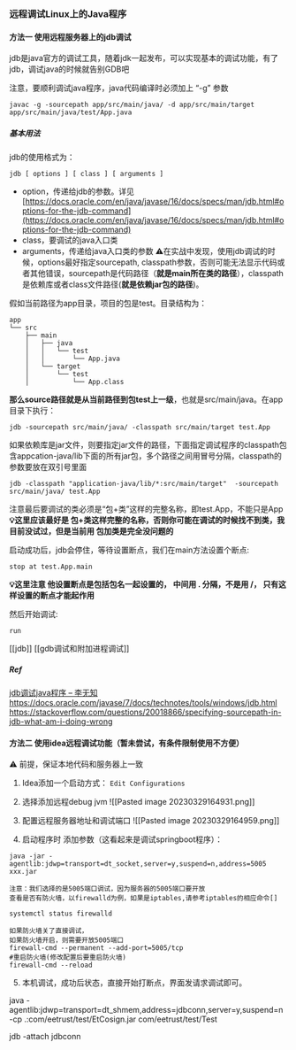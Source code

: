 ### 远程调试Linux上的Java程序
#### 方法一 使用远程服务器上的jdb调试
jdb是java官方的调试工具，随着jdk一起发布，可以实现基本的调试功能，有了jdb，调试java的时候就告别GDB吧

注意，要顺利调试java程序，java代码编译时必须加上 “-g” 参数
```
javac -g -sourcepath app/src/main/java/ -d app/src/main/target app/src/main/java/test/App.java
```

##### 基本用法
jdb的使用格式为：
```
jdb [ options ] [ class ] [ arguments ]
```
-   option，传递给jdb的参数。详见[https://docs.oracle.com/en/java/javase/16/docs/specs/man/jdb.html#options-for-the-jdb-command](https://docs.oracle.com/en/java/javase/16/docs/specs/man/jdb.html#options-for-the-jdb-command)
-   class，要调试的java入口类
-   arguments，传递给java入口类的参数
⚠️在实战中发现，使用jdb调试的时候，options最好指定sourcepath, classpath参数，否则可能无法显示代码或者其他错误，sourcepath是代码路径（**就是main所在类的路径**），classpath是依赖库或者class文件路径(**就是依赖jar包的路径**)。

假如当前路径为app目录，项目的包是test。目录结构为：
```
app
└── src
    ├── main
    │   ├── java
    │   │   └── test
    │   │       └── App.java
    │   └── target
    │       └── test
    │           └── App.class
```

**那么source路径就是从当前路径到包test上一级**，也就是src/main/java。在app目录下执行：
```
jdb -sourcepath src/main/java/ -classpath src/main/target test.App
```

如果依赖库是jar文件，则要指定jar文件的路径，下面指定调试程序的classpath包含appcation-java/lib下面的所有jar包，多个路径之间用冒号分隔，classpath的参数要放在双引号里面
```
jdb -classpath "application-java/lib/*:src/main/target"  -sourcepath src/main/java/ test.App
```

注意最后要调试的类必须是“包+类”这样的完整名称，即test.App，不能只是App
**💡这里应该最好是 包+类这样完整的名称，否则你可能在调试的时候找不到类，我目前没试过，但是当前用 包加类是完全没问题的**

启动成功后，jdb会停住，等待设置断点，我们在main方法设置个断点:
```
stop at test.App.main
```
**💡这里注意 他设置断点是包括包名一起设置的， 中间用 . 分隔，不是用 /， 只有这样设置的断点才能起作用**

然后开始调试:
```
run
```
[[jdb]]  [[gdb调试和附加进程调试]]

##### Ref
[jdb调试java程序 – 李无知](http://liwuzhi.art/?p=606)
https://docs.oracle.com/javase/7/docs/technotes/tools/windows/jdb.html
https://stackoverflow.com/questions/20018866/specifying-sourcepath-in-jdb-what-am-i-doing-wrong

#### 方法二 使用idea远程调试功能（暂未尝试，有条件限制使用不方便）
⚠️ 前提，保证本地代码和服务器上一致
1. Idea添加一个启动方式： `Edit Configurations`
2. 选择添加远程debug jvm
![[Pasted image 20230329164931.png]]

3. 配置远程服务器地址和调试端口
![[Pasted image 20230329164959.png]]

4. 启动程序时 添加参数（这看起来是调试springboot程序）：
```
java -jar -agentlib:jdwp=transport=dt_socket,server=y,suspend=n,address=5005 xxx.jar

```

```
注意：我们选择的是5005端口调试，因为服务器的5005端口要开放  
查看是否有防火墙，以firewalld为例，如果是iptables,请参考iptables的相应命令[]

systemctl status firewalld

如果防火墙关了直接调试，  
如果防火墙开启，则需要开放5005端口
firewall-cmd --permanent --add-port=5005/tcp
#重启防火墙(修改配置后要重启防火墙)
firewall-cmd --reload

```

5. 本机调试，成功后状态，直接开始打断点，界面发请求调试即可。

java -agentlib:jdwp=transport=dt_shmem,address=jdbconn,server=y,suspend=n -cp .:com/eetrust/test/EtCosign.jar com/eetrust/test/Test

jdb -attach jdbconn